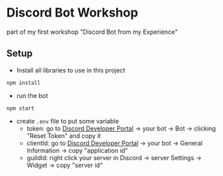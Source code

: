 # Discord Bot Workshop
part of my first workshop "Discord Bot from my Experience"

## Setup

- Install all libraries to use in this project
```
npm install
```

- run the bot
```
npm start
```

- create `.env` file to put some variable
  - token: go to [Discord Developer Portal](https://discord.com/developers/applications) -> your bot -> Bot -> clicking "Reset Token" and copy it
  - clientId: go to [Discord Developer Portal](https://discord.com/developers/applications) -> your bot -> General Information -> copy "application id"
  - guildId: right click your server in Discord -> server Settings -> Widget -> copy "server id"